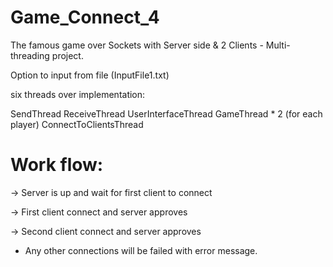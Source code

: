 # Game_Connect_4
The famous game over Sockets with Server side &amp; 2 Clients - Multi-threading project.

Option to input from file (InputFile1.txt)

six threads over implementation:

SendThread
ReceiveThread
UserInterfaceThread
GameThread * 2 (for each player)
ConnectToClientsThread

# Work flow:

-> Server is up and wait for first client to connect

-> First client connect and server approves

-> Second client connect and server approves

* Any other connections will be failed with error message.
